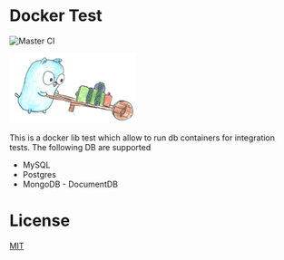 # Docker Test
![Master CI](https://github.com/akhettar/docker-test/workflows/Master%20CI/badge.svg?branch=master)

![hard working man](pushing-cart.png)

This is a docker lib test which allow to run db containers for integration tests. The following DB are supported
* MySQL
* Postgres
* MongoDB - DocumentDB



# License
[MIT](LICENSE)


